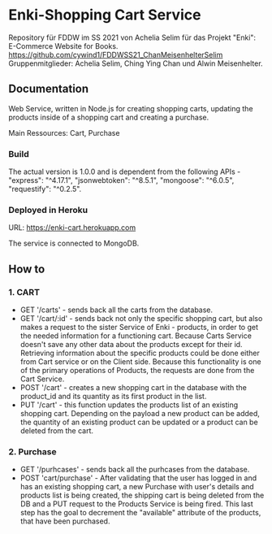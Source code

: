 # Enki-Shopping Cart Service

Repository für FDDW im SS 2021 von Achelia Selim für das Projekt "Enki": E-Commerce Website for Books. https://github.com/cywind1/FDDWSS21_ChanMeisenhelterSelim
Gruppenmitglieder: Achelia Selim, Ching Ying Chan und Alwin Meisenhelter.

## Documentation
Web Service, written in Node.js for creating shopping carts, updating the products inside of a shopping cart and creating a purchase.

Main Ressources: Cart, Purchase

### Build
The actual version is 1.0.0 and is dependent from the following APIs - "express": "^4.17.1", "jsonwebtoken": "^8.5.1", "mongoose": "^6.0.5", "requestify": "^0.2.5".

### Deployed in Heroku

URL: https://enki-cart.herokuapp.com

The service is connected to MongoDB.

## How to

### 1. CART

* GET '/carts' - sends back all the carts from the database.
* GET '/cart/:id' - sends back not only the specific shopping cart, but also makes a request to the sister Service of Enki - products, in order to get the needed information for a functioning cart. Because Carts Service doesn't save any other data about the products except for their id. Retrieving information about the specific products could be done either from Cart service or on the Client side. Because this functionality is one of the primary operations of Products, the requests are done from the Cart Service.
* POST '/cart' - creates a new shopping cart in the database with the product_id and its quantity as its first product in the list.
* PUT '/cart' - this function updates  the products list of an existing shopping cart. Depending on the payload a new product can be added, the quantity of an existing product can be updated or a product can be deleted from the cart.

### 2. Purchase

* GET '/purhcases' - sends back all the purhcases from the database.
* POST 'cart/purchase' - After validating that the user has logged in and has an existing shopping cart, a new Purchase with user's details and products list is being created, the shipping cart is being deleted from the DB and a PUT request to the Products Service is being fired. This last step has the goal to decrement the "available" attribute of the products, that have been purchased.  



